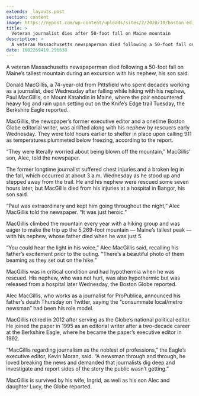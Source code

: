 ```yaml
--- 
extends: _layouts.post 
section: content 
image: https://nypost.com/wp-content/uploads/sites/2/2020/10/boston-editor-macgillis-01.jpg?quality=90&strip=all&w=1200 
title: > 
  Veteran journalist dies after 50-foot fall on Maine mountain 
description: > 
  A veteran Massachusetts newspaperman died following a 50-foot fall on Maine’s tallest mountain during an excursion with his nephew, his son said.“They were literally worried about being blown off the mountain,” MacGillis’ son, Alec, told the newspaper.“Paul was extraordinary and kept him going throughout the night,” Alec MacGillis told the newspaper.“You could hear the light in his voice,” Alec MacGillis said, recalling his father’s excitement prior to the outing.Alec MacGillis, who works as a journalist for ProPublica, announced his father’s death Thursday on Twitter, saying the “consummate local/metro newsman” had been his role model. 
date: 1602269419.296638 
--- 
```

A veteran Massachusetts newspaperman died following a 50-foot fall on Maine’s tallest mountain during an excursion with his nephew, his son said.

Donald MacGillis, a 74-year-old from Pittsfield who spent decades working as a journalist, died Wednesday after falling while hiking with his nephew, Paul MacGillis, on Mount Katahdin in Maine, where the pair encountered heavy fog and rain upon setting out on the Knife’s Edge trail Tuesday, the Berkshire Eagle reported.

MacGillis, the newspaper’s former executive editor and a onetime Boston Globe editorial writer, was airlifted along with his nephew by rescuers early Wednesday. They were told hours earlier to shelter in place upon calling 911 as temperatures plummeted below freezing, according to the report.

“They were literally worried about being blown off the mountain,” MacGillis’ son, Alec, told the newspaper.

The former longtime journalist suffered chest injuries and a broken leg in the fall, which occurred at about 3 a.m. Wednesday as he stood up and stepped away from the trail. He and his nephew were rescued some seven hours later, but MacGillis died from his injuries at a hospital in Bangor, his son said.

“Paul was extraordinary and kept him going throughout the night,” Alec MacGillis told the newspaper. “It was just heroic.”

MacGillis climbed the mountain every year with a hiking group and was eager to make the trip up the 5,269-foot mountain — Maine’s tallest peak — with his nephew, whose father died when he was just 5.

“You could hear the light in his voice,” Alec MacGillis said, recalling his father’s excitement prior to the outing. “There’s a beautiful photo of them beaming as they set out on the hike.”

MacGillis was in critical condition and had hypothermia when he was rescued. His nephew, who was not hurt, was also hypothermic but was released from a hospital later Wednesday, the Boston Globe reported.

Alec MacGillis, who works as a journalist for ProPublica, announced his father’s death Thursday on Twitter, saying the “consummate local/metro newsman” had been his role model.

MacGillis retired in 2012 after serving as the Globe’s national political editor. He joined the paper in 1995 as an editorial writer after a two-decade career at the Berkshire Eagle, where he became the paper’s executive editor in 1992.

“MacGillis regarding journalism as the noblest of professions,” the Eagle’s executive editor, Kevin Moran, said. “A newsman through and through, he loved breaking the news and demanded that journalists dig deep and investigate and report sides of the story the public wasn’t getting.”

MacGillis is survived by his wife, Ingrid, as well as his son Alec and daughter Lucy, the Globe reported.